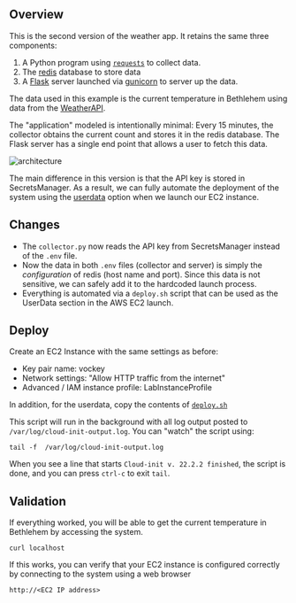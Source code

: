 ## Overview

This is the second version of the weather app.  It retains the same three components:

1. A Python program using [`requests`](https://docs.python-requests.org/en/master/) to collect data.
2. The [redis](https://redis.io/) database to store data
3. A [Flask](https://flask.palletsprojects.com/en/2.0.x/) server launched via [gunicorn](https://gunicorn.org/) to server up the data.

The data used in this example is the current temperature in Bethlehem using data from the [WeatherAPI](https://www.weatherapi.com/).

The "application" modeled is intentionally minimal: Every 15 minutes, the collector obtains the current count and stores it in the redis database.  The Flask server has a single end point that allows a user to fetch this data.


![architecture](architecture.png)

The main difference in this version is that the API key is stored in SecretsManager.  As a result, we can fully automate the deployment of the system using the [userdata](https://docs.aws.amazon.com/AWSEC2/latest/UserGuide/user-data.html) option when we launch our EC2 instance.

## Changes

* The `collector.py` now reads the API key from SecretsManager instead of the `.env` file.
* Now the data in both `.env` files (collector and server) is simply the *configuration* of redis (host name and port).  Since this data is not sensitive, we can safely add it to the hardcoded launch process.
* Everything is automated via a `deploy.sh` script that can be used as the UserData section in the AWS EC2 launch.



## Deploy

Create an EC2 Instance with the same settings as before:

  * Key pair name: vockey
  * Network settings: "Allow HTTP traffic from the internet"
  * Advanced / IAM instance profile: LabInstanceProfile

In addition, for the userdata, copy the contents of [`deploy.sh`](deploy.sh)


This script will run in the background with all log output posted to `/var/log/cloud-init-output.log`. You can "watch" the script using:

```
tail -f  /var/log/cloud-init-output.log
```

When you see a line that starts `Cloud-init v. 22.2.2 finished`, the script is done, and you can press `ctrl-c` to exit `tail`.


## Validation

If everything worked, you will be able to get the current temperature in Bethlehem by accessing the system.

  ```
  curl localhost
  ```
  
If this works, you can verify that your EC2 instance is configured correctly by connecting to the system using a web browser

  ```
  http://<EC2 IP address>
  ```
  
